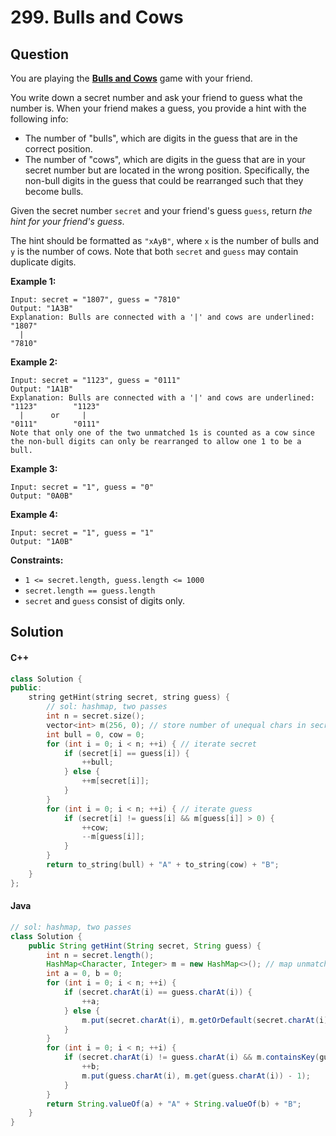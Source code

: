 # 299. Bulls and Cows

## Question

You are playing the [**Bulls and Cows**](https://en.wikipedia.org/wiki/Bulls\_and\_Cows) game with your friend.

You write down a secret number and ask your friend to guess what the number is. When your friend makes a guess, you provide a hint with the following info:

* The number of "bulls", which are digits in the guess that are in the correct position.
* The number of "cows", which are digits in the guess that are in your secret number but are located in the wrong position. Specifically, the non-bull digits in the guess that could be rearranged such that they become bulls.

Given the secret number `secret` and your friend's guess `guess`, return _the hint for your friend's guess_.

The hint should be formatted as `"xAyB"`, where `x` is the number of bulls and `y` is the number of cows. Note that both `secret` and `guess` may contain duplicate digits.

**Example 1:**

```
Input: secret = "1807", guess = "7810"
Output: "1A3B"
Explanation: Bulls are connected with a '|' and cows are underlined:
"1807"
  |
"7810"
```

**Example 2:**

```
Input: secret = "1123", guess = "0111"
Output: "1A1B"
Explanation: Bulls are connected with a '|' and cows are underlined:
"1123"        "1123"
  |      or     |
"0111"        "0111"
Note that only one of the two unmatched 1s is counted as a cow since the non-bull digits can only be rearranged to allow one 1 to be a bull.
```

**Example 3:**

```
Input: secret = "1", guess = "0"
Output: "0A0B"
```

**Example 4:**

```
Input: secret = "1", guess = "1"
Output: "1A0B"
```

**Constraints:**

* `1 <= secret.length, guess.length <= 1000`
* `secret.length == guess.length`
* `secret` and `guess` consist of digits only.

## Solution

#### C++

```cpp
class Solution {
public:
    string getHint(string secret, string guess) {
        // sol: hashmap, two passes
        int n = secret.size();
        vector<int> m(256, 0); // store number of unequal chars in secret
        int bull = 0, cow = 0;
        for (int i = 0; i < n; ++i) { // iterate secret
            if (secret[i] == guess[i]) {
                ++bull;
            } else {
                ++m[secret[i]];
            }
        }
        for (int i = 0; i < n; ++i) { // iterate guess
            if (secret[i] != guess[i] && m[guess[i]] > 0) {
                ++cow;
                --m[guess[i]];
            }
        }
        return to_string(bull) + "A" + to_string(cow) + "B";
    }
};
```

#### Java

```java
// sol: hashmap, two passes
class Solution {
    public String getHint(String secret, String guess) {
        int n = secret.length();
        HashMap<Character, Integer> m = new HashMap<>(); // map unmatched char to freq
        int a = 0, b = 0;
        for (int i = 0; i < n; ++i) {
            if (secret.charAt(i) == guess.charAt(i)) {
                ++a;
            } else {
                m.put(secret.charAt(i), m.getOrDefault(secret.charAt(i), 0) + 1);
            }
        }
        for (int i = 0; i < n; ++i) {
            if (secret.charAt(i) != guess.charAt(i) && m.containsKey(guess.charAt(i)) && m.get(guess.charAt(i)) > 0) {
                ++b;
                m.put(guess.charAt(i), m.get(guess.charAt(i)) - 1);
            }
        }
        return String.valueOf(a) + "A" + String.valueOf(b) + "B";
    }
}
```
